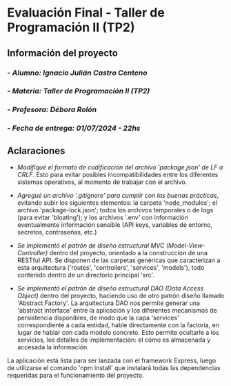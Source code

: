 # Evaluación Final - Taller de Programación II (TP2)

## Información del proyecto

### - _Alumno: Ignacio Julián Castro Centeno_

### - _Materia: Taller de Programación II (TP2)_

### - _Profesora: Débora Rolón_

### - _Fecha de entrega: 01/07/2024 - 22hs_

## Aclaraciones

- _Modifiqué el formato de codificación del archivo 'package.json' de LF a CRLF_. Esto para evitar posibles incompatibilidades entre los diferentes sistemas operativos, al momento de trabajar con el archivo.

- _Agregué un archivo '.gitignore' para cumplir con las buenas prácticas_, evitando subir los siguientes elementos: la carpeta 'node_modules'; el archivo 'package-lock.json'; todos los archivos temporales o de logs (para evitar 'bloating'); y los archivos '.env' con información eventualmente información sensible (API keys, variables de entorno, secretos, contraseñas, etc.)

- _Se implementó el patrón de diseño estructural MVC (Model-View-Controller)_ dentro del proyecto, orientado a la construcción de una RESTful API. Se disponen de las carpetas genéricas que caracterizan a esta arquitectura ('routes', 'controllers', 'services', 'models'), todo contenido dentro de un directorio principal 'src'.

- _Se implementó el patrón de diseño estructural DAO (Data Access Object)_ dentro del proyecto, haciendo uso de otro patrón diseño llamado 'Abstract Factory'. La arquitectura DAO nos permite generar una 'abstract interface' entre la aplicación y los diferentes mecanismos de persistencia disponibles, de modo que la capa 'services' correspondiente a cada entidad, hable directamente con la factoría, en lugar de hablar con cada modelo concreto. Esto permite ocultarle a los servicios, los detalles de implementación: el cómo es almacenada y accesada la información.

La aplicación está lista para ser lanzada con el framework Express, luego de utilizarse el comando 'npm install' que instalará todas las dependencias requeridas para el funcionamiento del proyecto.
